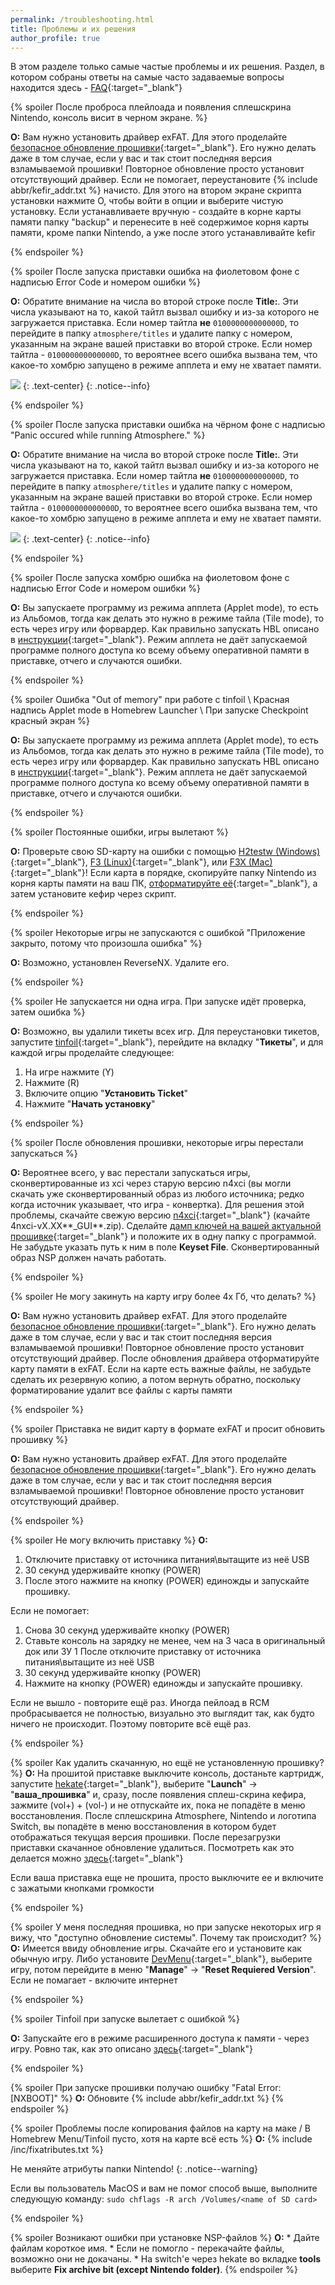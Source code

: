 ```yaml
---
permalink: /troubleshooting.html
title: Проблемы и их решения
author_profile: true
---
```

В этом разделе только самые частые проблемы и их решения. Раздел, в котором собраны ответы на самые часто задаваемые вопросы находится здесь - [FAQ](faq){:target="_blank"}

{% spoiler После проброса плейлоада и появления сплешскрина Nintendo, консоль висит в черном экране. %}

**О:** Вам нужно установить драйвер exFAT. Для этого проделайте [безопасное обновление прошивки](update-to-latest){:target="_blank"}. Его нужно делать даже в том случае, если у вас и так стоит последняя версия взламываемой прошивки! Повторное обновление просто установит отсутствующий драйвер.
Если не помогает, переустановите {% include abbr/kefir_addr.txt %} начисто. Для этого на втором экране скрипта установки нажмите O, чтобы войти в опции и выберите чистую установку. Если устанавливаете вручную - создайте в корне карты памяти папку "backup" и перенесите в неё содержимое корня карты памяти, кроме папки Nintendo, а уже после этого устанавливайте kefir 

{% endspoiler %}

{% spoiler После запуска приставки ошибка на фиолетовом фоне с надписью Error Code и номером ошибки %}

**О:** Обратите внимание на числа во второй строке после **Title:**. Эти числа указывают на то, какой тайтл вызвал ошибку и из-за которого не загружается приставка. Если номер тайтла **не** `010000000000000D`, то перейдите в папку `atmosphere/titles` и удалите папку с номером, указанным на экране вашей приставки во второй строке. Если номер тайтла - `010000000000000D`, то вероятнее всего ошибка вызвана тем, что какое-то хомбрю запущено в режиме апплета и ему не хватает памяти.

![](/images/screenshots/atmos_title_error.png)
{: .text-center}
{: .notice--info}

{% endspoiler %}

{% spoiler После запуска приставки ошибка на чёрном фоне с надписью "Panic occured while running Atmosphere." %}

**О:** Обратите внимание на числа во второй строке после **Title:**. Эти числа указывают на то, какой тайтл вызвал ошибку и из-за которого не загружается приставка. Если номер тайтла **не** `010000000000000D`, то перейдите в папку `atmosphere/titles` и удалите папку с номером, указанным на экране вашей приставки во второй строке. Если номер тайтла - `010000000000000D`, то вероятнее всего ошибка вызвана тем, что какое-то хомбрю запущено в режиме апплета и ему не хватает памяти.

![](/images/screenshots/atmos_title_error.png)
{: .text-center}
{: .notice--info}

{% endspoiler %}

{% spoiler После запуска хомбрю ошибка на фиолетовом фоне с надписью Error Code и номером ошибки %}

**О:** Вы запускаете программу из режима апплета (Applet mode), то есть из Альбомов, тогда как делать это нужно в режиме тайла (Tile mode), то есть через игру или форвардер. Как правильно запускать HBL описано в [инструкции](hbl){:target="_blank"}. Режим апплета не даёт запускаемой программе полного доступа ко всему объему оперативной памяти в приставке, отчего и случаются ошибки. 

{% endspoiler %}

{% spoiler Ошибка "Out of memory" при работе с tinfoil \ Красная надпись Applet mode в Homebrew Launcher \ При запуске Checkpoint красный экран %}

**О:** Вы запускаете программу из режима апплета (Applet mode), то есть из Альбомов, тогда как делать это нужно в режиме тайла (Tile mode), то есть через игру или форвардер. Как правильно запускать HBL описано в [инструкции](hbl){:target="_blank"}. Режим апплета не даёт запускаемой программе полного доступа ко всему объему оперативной памяти в приставке, отчего и случаются ошибки. 

{% endspoiler %}

{% spoiler Постоянные ошибки, игры вылетают %}

**О:** Проверьте свою SD-карту на ошибки с помощью [H2testw (Windows)](http://3ds.customfw.xyz/h2testw-windows){:target="_blank"}, [F3 (Linux)](http://3ds.customfw.xyz/f3-linux){:target="_blank"}, или [F3X (Mac)](http://3ds.customfw.xyz/f3x-mac){:target="_blank"}! Если карта в порядке, скопируйте папку Nintendo из корня карты памяти на ваш ПК, [отформатируйте её](https://customfw.xyz/format_sd){:target="_blank"}, а затем установите кефир через скрипт. 

{% endspoiler %}

{% spoiler Некоторые игры не запускаются с ошибкой "Приложение закрыто, потому что произошла ошибка" %}

**О:** Возможно, установлен ReverseNX. Удалите его. 

{% endspoiler %}

{% spoiler Не запускается ни одна игра. При запуске идёт проверка, затем ошибка %}

**О:** Возможно, вы удалили тикеты всех игр. Для переустановки тикетов, запустите [tinfoil](games){:target="_blank"}, перейдите на вкладку "**Тикеты**", и для каждой игры проделайте следующее:
1. На игре нажмите (Y)
1. Нажмите (R)
1. Включите опцию "**Установить Ticket**"
1. Нажмите "**Начать установку**"

{% endspoiler %}

{% spoiler После обновления прошивки, некоторые игры перестали запускаться  %}

**О:** Вероятнее всего, у вас перестали запускаться игры, сконвертированные из xci через старую версию n4xci (вы могли скачать уже сконвертированный образ из любого источника; редко когда источник указывает, что игра - конвертка). Для решения этой проблемы, скачайте свежую версию [n4xci](https://github.com/The-4n/4NXCI/releases/tag/v4.03){:target="_blank"} (качайте 4nxci-vX.XX**_GUI**.zip). Сделайте [дамп ключей на вашей актуальной прошивке](backup-nand#часть-iii---дампим-ключи){:target="_blank"} и положите их в одну папку с программой. Не забудьте указать путь к ним в поле **Keyset File**. Сконвертированный образ NSP должен начать работать.

{% endspoiler %}


{% spoiler Не могу закинуть на карту игру более 4х Гб, что делать?  %}

**О:** Вам нужно установить драйвер exFAT. Для этого проделайте [безопасное обновление прошивки](update-to-latest){:target="_blank"}. Его нужно делать даже в том случае, если у вас и так стоит последняя версия взламываемой прошивки! Повторное обновление просто установит отсутствующий драйвер. После обновления драйвера отформатируйте карту памяти в exFAT. Если на карте есть важные файлы, не забудьте сделать их резервную копию, а потом вернуть обратно, поскольку форматирование удалит все файлы с карты памяти

{% endspoiler %}

{% spoiler Приставка не видит карту в формате exFAT и просит обновить прошивку  %}

**О:** Вам нужно установить драйвер exFAT. Для этого проделайте [безопасное обновление прошивки](update-to-latest){:target="_blank"}. Его нужно делать даже в том случае, если у вас и так стоит последняя версия взламываемой прошивки! Повторное обновление просто установит отсутствующий драйвер.
	
{% endspoiler %}

{% spoiler Не могу включить приставку %}
**О:** 
1. Отключите приставку от источника питания\вытащите из неё USB
1. 30 секунд удерживайте кнопку (POWER)
1. После этого нажмите на кнопку (POWER) единожды и запускайте прошивку. 

Если не помогает:
1. Снова 30 секунд удерживайте кнопку (POWER)
1. Ставьте консоль на зарядку не менее, чем на 3 часа в оригинальный док или ЗУ
1 После отключите приставку от источника питания\вытащите из неё USB
1. 30 секунд удерживайте кнопку (POWER)
1. Нажмите на кнопку (POWER) единожды и запускайте прошивку. 

Если не вышло - повторите ещё раз. Иногда пейлоад в RCM пробрасывается не полностью, визуально это выглядит так, как будто ничего не происходит. Поэтому повторите всё ещё раз.

{% endspoiler %}

{% spoiler Как удалить скачанную, но ещё не установленную прошивку?  %}
**О:** На прошитой приставке выключите консоль, достаньте картридж, запустите [hekate](fusee-gelee){:target="_blank"}, выберите "**Launch**" -> "**ваша_прошивка**" и, сразу, после появления сплеш-скрина кефира, зажмите (vol+) + (vol-) и не отпускайте их, пока не попадёте в меню восстановления. После сплешскрина Atmosphere, Nintendo и логотипа Switch, вы попадёте в меню восстановления в котором будет отображаться текущая версия прошивки. После перезагрузки приставки скачанное обновление удалиться. Посмотреть как это делается можно [здесь](https://www.youtube.com/watch?v=9W3Dypvn67I){:target="_blank"}

Если ваша приставка еще не прошита, просто выключите ее и включите с зажатыми кнопками громкости

{% endspoiler %}

{% spoiler У меня последняя прошивка, но при запуске некоторых игр я вижу, что "доступно обновление системы". Почему так происходит? %}
**О:** Имеется ввиду обновление игры. Скачайте его и установите как обычную игру. Либо установите [DevMenu](/files/dm.nsp){:target="_blank"}, выберите игру, потом перейдите в меню "**Manage**" -> "**Reset Requiered Version**". Если не помагает - включите интернет 

{% endspoiler %}

{% spoiler Tinfoil при запуске вылетает с ошибкой %}

**О:** Запускайте его в режиме расширенного доступа к памяти - через игру. Ровно так, как это описано [здесь](hbl){:target="_blank"}

{% endspoiler %}

{% spoiler При запуске прошивки получаю ошибку "Fatal Error: [NXBOOT]" %}
**О:** Обновите {% include abbr/kefir_addr.txt %}
{% endspoiler %}

{% spoiler Проблемы после копирования файлов на карту на маке / В Homebrew Menu/Tinfoil пусто, хотя на карте всё есть %}
**О:** {% include /inc/fixatributes.txt %}

Не меняйте атрибуты папки Nintendo!
{: .notice--warning}

Если вы пользователь MacOS и вам не помог способ выше, выполните следующую команду: `sudo chflags -R arch /Volumes/<name of SD card>`

{% endspoiler %}

{% spoiler Возникают ошибки при установке NSP-файлов  %}
**О:** 
	* Дайте файлам короткое имя. 
	* Если не помогло - перекачайте файлы, возможно они не докачаны. 
	* На switch'е через hekate во вкладке **tools** выберите **Fix archive bit (except Nintendo folder)**.
{% endspoiler %}